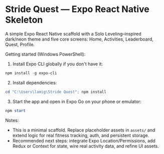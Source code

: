 # Stride Quest — Expo React Native Skeleton

A simple Expo React Native scaffold with a Solo Leveling–inspired dark/neon theme and five core screens: Home, Activities, Leaderboard, Quest, Profile.

Getting started (Windows PowerShell):

1. Install Expo CLI globally if you don't have it:

```powershell
npm install -g expo-cli
```

2. Install dependencies:

```powershell
cd "C:\Users\lamig\Stride Quest"; npm install
```

3. Start the app and open in Expo Go on your phone or emulator:

```powershell
npm start
```

Notes:
- This is a minimal scaffold. Replace placeholder assets in `assets/` and extend logic for real fitness tracking, auth, and persistent storage.
- Recommended next steps: integrate Expo Location/Permissions, add Redux or Context for state, wire real activity data, and refine UI assets.
